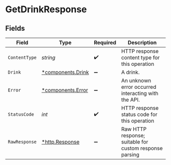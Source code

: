 # GetDrinkResponse


## Fields

| Field                                                   | Type                                                    | Required                                                | Description                                             |
| ------------------------------------------------------- | ------------------------------------------------------- | ------------------------------------------------------- | ------------------------------------------------------- |
| `ContentType`                                           | *string*                                                | :heavy_check_mark:                                      | HTTP response content type for this operation           |
| `Drink`                                                 | [*components.Drink](../../models/components/drink.md)   | :heavy_minus_sign:                                      | A drink.                                                |
| `Error`                                                 | [*components.Error](../../models/components/error.md)   | :heavy_minus_sign:                                      | An unknown error occurred interacting with the API.     |
| `StatusCode`                                            | *int*                                                   | :heavy_check_mark:                                      | HTTP response status code for this operation            |
| `RawResponse`                                           | [*http.Response](https://pkg.go.dev/net/http#Response)  | :heavy_minus_sign:                                      | Raw HTTP response; suitable for custom response parsing |